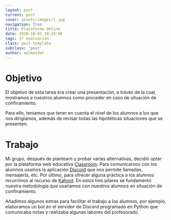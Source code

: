 ```yaml
---
layout: post
current: post
cover: assets/images/1.jpg
navigation: True
title: Plataforma Online
date: 2020-10-05 10:18:00
tags: 1º evaluación
class: post-template
subclass: 'post'
author: aalmeidar
---
```

# Objetivo

El objetivo de esta tarea era crear una presentación, a tráves de la cual, mostramos a nuestros alumnos como proceder en caso de situación de confinamiento.

Para ello, teniamos que tener en cuenta el nivel de los alumnos a los que nos dirigiamos, además de revisar todas las hipotéticas situaciones que se presenten.

# Trabajo 

Mi grupo, después de plantearn y probar varias alternativas, decidió optar por la plataforma web educativa [Classroom](https://classroom.google.com/). Para comunicarnos con los alumnos usamos la aplicación [Discord](https://discord.com/) que nos permite llamadas, mensajería, etc. Por último, para ofrecer alguna práctica a los alumnos recurrimos al recurso de [Kahoot](https://kahoot.com/). En estos tres pilares se fundamentó nuestra metodología que usariamos con nuestros alumnos en situación de confinamiento. 

Añadimos algunos extras para facilitar el trabajo a los alumnos, por ejemplo, elaboramos un bot en el servidor de Discord programado en Python que comunicaba notas y realizaba algunas labores del profesorado. 



